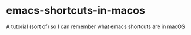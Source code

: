 # emacs-shortcuts-in-macos
A tutorial (sort of) so I can remember what emacs shortcuts are in macOS

